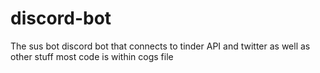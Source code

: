 # discord-bot
The sus bot
discord bot that connects to tinder API and twitter
as well as other stuff
most code is within cogs file
